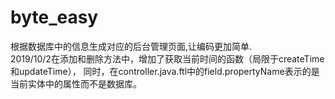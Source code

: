 # byte_easy
根据数据库中的信息生成对应的后台管理页面,让编码更加简单.
<br>2019/10/2在添加和删除方法中，增加了获取当前时间的函数（局限于createTime和updateTime），
同时，在controller.java.ftl中的field.propertyName表示的是当前实体中的属性而不是数据库。
